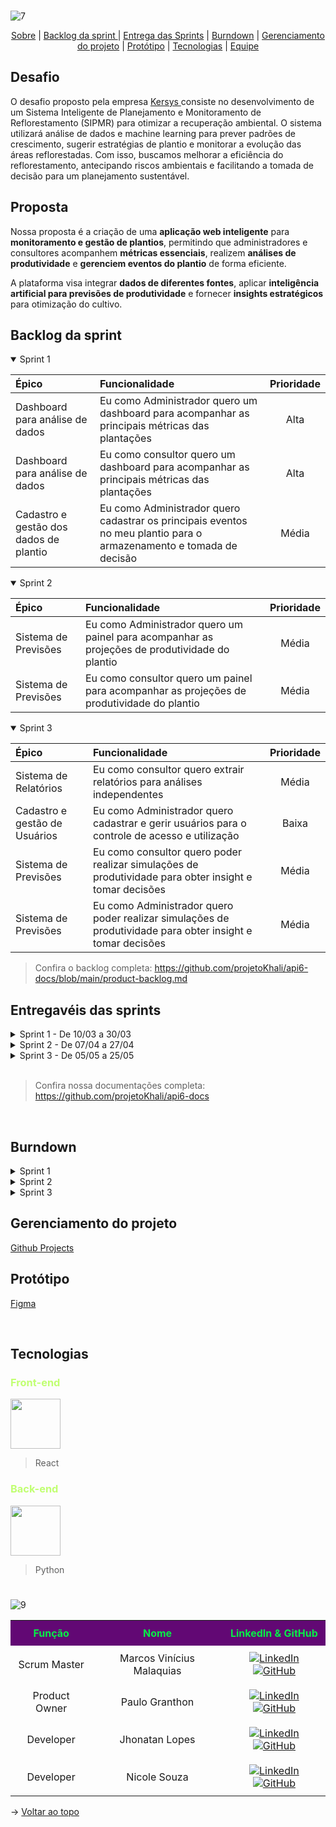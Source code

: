 <br id="topo">

![7](https://github.com/user-attachments/assets/d0217c10-db11-470b-a029-f8b664cf4cd2)



<p align="center">
    <a href="#sobre">Sobre</a> |
    <a href="#backlogsprint">Backlog da sprint </a> |
    <a href="#entrega">Entrega das Sprints</a>  |
    <a href="#burndown">Burndown</a>  |
    <a href="#gerenciamento">Gerenciamento do projeto</a>  |
    <a href="#prototipo">Protótipo</a>     |
    <a href="#tecnologias">Tecnologias</a>  |
    <a href="#equipe">Equipe</a>        
</p>

<span id="sobre">

## Desafio

O desafio proposto pela empresa <a href="https://www.kersys.com.br/"> Kersys </a> consiste no desenvolvimento de um Sistema Inteligente de Planejamento e Monitoramento de Reflorestamento (SIPMR) para otimizar a recuperação ambiental. O sistema utilizará análise de dados e machine learning para prever padrões de crescimento, sugerir estratégias de plantio e monitorar a evolução das áreas reflorestadas. Com isso, buscamos melhorar a eficiência do reflorestamento, antecipando riscos ambientais e facilitando a tomada de decisão para um planejamento sustentável.

## Proposta

Nossa proposta é a criação de uma **aplicação web inteligente** para **monitoramento e gestão de plantios**, permitindo que administradores e consultores acompanhem **métricas essenciais**, realizem **análises de produtividade** e **gerenciem eventos do plantio** de forma eficiente.  

A plataforma visa integrar **dados de diferentes fontes**, aplicar **inteligência artificial para previsões de produtividade** e fornecer **insights estratégicos** para otimização do cultivo.


</details>

<span id="backlogsprint">
    
## Backlog da sprint

<details open>
<summary>Sprint 1 </summary>


| **Épico** | **Funcionalidade** | **Prioridade** |
| :-------- | :-------- | :-----------: |
| Dashboard para análise de dados | Eu como Administrador quero um dashboard para acompanhar as principais métricas das plantações | Alta       |
| Dashboard para análise de dados | Eu como consultor quero um dashboard para acompanhar as principais métricas das plantações | Alta       |
| Cadastro e gestão dos dados de plantio | Eu como Administrador quero cadastrar os principais eventos no meu plantio para o armazenamento e tomada de decisão | Média      |
</details>

<details open>
<summary>Sprint 2 </summary>


| **Épico** | **Funcionalidade** | **Prioridade** |
| :-------- | :-------- | :-----------: |
| Sistema de Previsões  | Eu como Administrador quero um painel para acompanhar as projeções de produtividade do plantio | Média  |
| Sistema de Previsões  | Eu como consultor quero um painel para acompanhar as projeções de produtividade do plantio | Média  |
</details>

<details open>
<summary>Sprint 3 </summary>


| **Épico** | **Funcionalidade** | **Prioridade** |
| :-------- | :-------- | :-----------: |
| Sistema de Relatórios  | Eu como consultor quero extrair relatórios para análises independentes | Média  |
| Cadastro e gestão de Usuários  | Eu como Administrador quero cadastrar e gerir usuários para o controle de acesso e utilização | Baixa  |
| Sistema de Previsões  | Eu como consultor quero poder realizar simulações de produtividade para obter insight e tomar decisões | Média  |
| Sistema de Previsões  | Eu como Administrador quero poder realizar simulações de produtividade para obter insight e tomar decisões | Média  |
</details>

>Confira o backlog completa: https://github.com/projetoKhali/api6-docs/blob/main/product-backlog.md

<span id="entrega">

## Entregavéis das sprints

<details>

<summary>Sprint 1 - De 10/03 a 30/03 </summary>
</br>
Nesta sprint, serão entregues as seguintes funcionalidades:

## 📊 Dashboard de Métricas  
Desenvolvimento de um painel para acompanhamento das principais métricas do plantio, incluindo:  
- **Número total de espécies cadastradas**  
- **Número total de lotes cadastrados**  
- **Número total de plantios registrados**  
- **Quantidade produzida ao longo do tempo**, conforme a unidade de medida cadastrada  
- **Proporção de eficiência no plantio**, analisada por espécie e lote  
- **Distribuição do uso de insumos**, incluindo:  
  - Tipos de **irrigação** utilizados  
  - Tipos de **adubo** aplicados  
  - Tipos de **pragas** identificadas  

## 📅 Gestão de Eventos  
Implementação de uma interface para gerenciamento dos eventos do plantio, permitindo:  
- **Cadastro de novos eventos**, com todas as informações necessárias  
- **Atualização de eventos existentes**  
- **Visualização dos eventos cadastrados**, com dados detalhados de cada ação registrada  

Esses entregáveis garantirão que os usuários tenham uma visão detalhada dos dados e possam gerenciar o plantio com mais eficiência. 

</details>

<details>

<summary>Sprint 2 - De 07/04 a 27/04 </summary>
</br>
Nesta sprint, serão entregues as seguintes funcionalidades:

## 📊 Dashboard de Projeções

- Atualização do dashboard atual com foco em previsões futuras de produtividade.
- Inclusão de visualizações baseadas em dados históricos e tendências para o próximo ano.

## 📅 Simulador de Cenários de Produtividade  

- Entrega de um novo recurso de simulação para análise de produtividade.
- Inteligência artificial aplicada à geração de insights com base em diferentes cenários inseridos pelo usuário.

## 📈 Rotina de Backup e Persistência Segura

- Implementação de uma rotina de backup controlado.
- Garantia de que registros excluídos não serão restaurados indevidamente.

</details>

<details>

<summary>Sprint 3 - De 05/05 a 25/05 </summary>
</br>
Nesta sprint, serão entregues as seguintes funcionalidades:

## Sistema de Relatórios
- Desenvolver funcionalidade para geração e exportação de relatórios personalizados com base nos dados do sistema.
- Implementar filtros dinâmicos para que o usuário possa refinar os dados antes de extrair os relatórios.

## Cadastro e Gestão de Usuários
- Criar um sistema completo de cadastro de usuários, incluindo autenticação e controle de acesso.
- Permitir que os usuários atualizem suas informações pessoais e credenciais de forma segura.

## Sistema de Previsões
- Integrar um modelo de inteligência artificial capaz de prever a produtividade agrícola com base em dados históricos e variáveis relevantes.


</details>

<br>

>Confira nossa documentações completa: https://github.com/projetoKhali/api6-docs
<br>

<span id="burndown">

## Burndown

<details>
<summary> Sprint 1 </summary>
    
![image](https://github.com/user-attachments/assets/0cf137d2-777b-4af9-9a00-024c44f1e0f4)


</details>

<details>
<summary> Sprint 2 </summary>
  
![image](https://github.com/user-attachments/assets/9498770a-c0d5-4b19-9e11-ce403e710f97)

</details>

<details>
<summary> Sprint 3 </summary>
  
![image](https://github.com/user-attachments/assets/ac9f7461-eeb9-4cae-95c0-6b5665b7aff2)

</details>


<span id="gerenciamento">

## Gerenciamento do projeto 

<a href="">Github Projects</a>


<span id="prototipo">

## Protótipo

<a href="https://www.figma.com/design/lZyPEM5hYIvt6F9vHXaxQG/API6?node-id=0-1&t=y3en5PjcW4iHrHrm-1">Figma</a>

<span id="tecnologias">

</br>

## Tecnologias

<h3 style="color: #C1FF72  "> Front-end </h3>

<img height= 80 src="https://cdn.jsdelivr.net/gh/devicons/devicon@latest/icons/react/react-original.svg" />

> React
          
<h3 style="color: #C1FF72  "> Back-end </h3>


<img width= 80 src="https://cdn.jsdelivr.net/gh/devicons/devicon@latest/icons/python/python-original.svg" />
          

> Python         
          

#


<span id="equipe">


![9](https://github.com/user-attachments/assets/4fd8cb6f-2049-42fc-8104-284531c9bcf0)



<table style="width:100%; border-collapse: collapse;">
    <tr style="background-color: #620874; color: #06EF47;">
        <th style="text-align: center; text-align: center; padding: 10px;">Função</th>
        <th style="text-align: center; text-align: center; padding: 10px;">Nome</th>
        <th style="text-align: center; text-align: center; padding: 10px;">LinkedIn & GitHub</th>
    </tr>
   <tr>
        <td style="text-align: center; padding: 10px;">Scrum Master</td>
        <td style="text-align: center; text-align: center; padding: 10px;">Marcos Vinícius Malaquias</td>
        <td style="text-align: center; text-align: center; padding: 10px;">
            <a href="https://www.linkedin.com/in/marcos-malaquias/"><img src="https://img.shields.io/badge/-Linkedin-blue?style=flat-square&logo=Linkedin&logoColor=white" alt="LinkedIn"></a>
            <a href="https://github.com/Incivius"><img src="https://img.shields.io/badge/-GitHub-111217?style=flat-square&logo=github&logoColor=white" alt="GitHub"></a>
        </td>
    </tr>
    <tr>
        <td style="text-align: center; text-align: center; padding: 10px;">Product Owner</td>
        <td style="text-align: center; text-align: center; padding: 10px;">Paulo Granthon</td>
        <td style="text-align: center; text-align: center; padding: 10px;">
            <a href="https://www.linkedin.com/in/paulo-granthon/"><img src="https://img.shields.io/badge/-Linkedin-blue?style=flat-square&logo=Linkedin&logoColor=white" alt="LinkedIn"></a>
            <a href="https://github.com/paulo-granthon"><img src="https://img.shields.io/badge/-GitHub-111217?style=flat-square&logo=github&logoColor=white" alt="GitHub"></a>
        </td>
    </tr>
    <tr>
        <td style="text-align: center; text-align: center; padding: 10px;">Developer</td>
        <td style="text-align: center; text-align: center; padding: 10px;">Jhonatan Lopes</td>
        <td style="text-align: center; text-align: center; padding: 10px;">
            <a href="https://www.linkedin.com/in/jhonatan-o-lopes/"><img src="https://img.shields.io/badge/-Linkedin-blue?style=flat-square&logo=Linkedin&logoColor=white" alt="LinkedIn"></a>
            <a href="https://github.com/JhonatanLop"><img src="https://img.shields.io/badge/-GitHub-111217?style=flat-square&logo=github&logoColor=white" alt="GitHub"></a>
        </td>
    </tr>
    <tr>
        <td style="text-align: center; text-align: center; padding: 10px;">Developer</td>
        <td style="text-align: center; padding: 10px;">Nicole Souza</td>
        <td style="text-align: center; padding: 10px;">
            <a href="https://www.linkedin.com/in/nicolem-souza/"><img src="https://img.shields.io/badge/-Linkedin-blue?style=flat-square&logo=Linkedin&logoColor=white" alt="LinkedIn"></a>
            <a href="https://github.com/NicSouza"><img src="https://img.shields.io/badge/-GitHub-111217?style=flat-square&logo=github&logoColor=white" alt="GitHub"></a>
        </td>
    </tr>
</table>



→ [Voltar ao topo](#topo)
